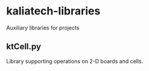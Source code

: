 # kaliatech-libraries
Auxiliary libraries for projects

## ktCell.py
Library supporting operations on 2-D boards and cells.
